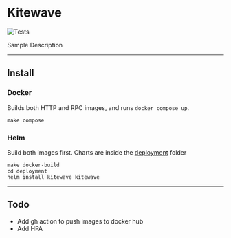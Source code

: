 # Kitewave

![Tests](https://github.com/jh-chee/kitewave/actions/workflows/test.yml/badge.svg)

Sample Description

----

## Install
### Docker
Builds both HTTP and RPC images, and runs `docker compose up`.
```
make compose
```

### Helm
Build both images first. Charts are inside the [deployment](deployment/kitewave) folder
```
make docker-build
cd deployment
helm install kitewave kitewave
```
---
## Todo
- Add gh action to push images to docker hub
- Add HPA
